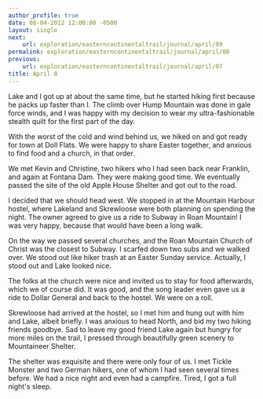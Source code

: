 ```yaml
---
author_profile: true
date: 08-04-2012 12:00:00 -0500
layout: single
next:
    url: exploration/easterncontinentaltrail/journal/april/09
permalink: exploration/easterncontinentaltrail/journal/april/08
previous:
    url: exploration/easterncontinentaltrail/journal/april/07
title: April 8
---
```

Lake and I got up at about the same time, but he started hiking first because he packs up faster than I. The climb over Hump Mountain was done in gale force winds, and I was happy with my decision to wear my ultra-fashionable stealth quilt for the first part of the day.

With the worst of the cold and wind behind us, we hiked on and got ready for town at Doll Flats. We were happy to share Easter together, and anxious to find food and a church, in that order.

We met Kevin and Christine, two hikers who I had seen back near Franklin, and again at Fontana Dam. They were making good time. We eventually passed the site of the old Apple House Shelter and got out to the road.

I decided that we should head west. We stopped in at the Mountain Harbour hostel, where Lakeland and Skrewloose were both planning on spending the night. The owner agreed to give us a ride to Subway in Roan Mountain! I was very happy, because that would have been a long walk.

On the way we passed several churches, and the Roan Mountain Church of Christ was the closest to Subway. I scarfed down two subs and we walked over. We stood out like hiker trash at an Easter Sunday service. Actually, I stood out and Lake looked nice.

The folks at the church were nice and invited us to stay for food afterwards, which we of course did. It was good, and the song leader even gave us a ride to Dollar General and back to the hostel. We were on a roll.

Skrewloose had arrived at the hostel, so I met him and hung out with him and Lake, albeit briefly. I was anxious to head North, and bid my two hiking friends goodbye. Sad to leave my good friend Lake again but hungry for more miles on the trail, I pressed through beautifully green scenery to Mountaineer Shelter.

The shelter was exquisite and there were only four of us. I met Tickle Monster and two German hikers, one of whom I had seen several times before. We had a nice night and even had a campfire. Tired, I got a full night's sleep.